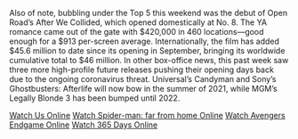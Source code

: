 Also of note, bubbling under the Top 5 this weekend was the debut of Open Road’s After We Collided, which opened domestically at No. 8. The YA romance came out of the gate with $420,000 in 460 locations—good enough for a $913 per-screen average. Internationally, the film has added $45.6 million to date since its opening in September, bringing its worldwide cumulative total to $46 million.  In other box-office news, this past week saw three more high-profile future releases pushing their opening days back due to the ongoing coronavirus threat. Universal’s Candyman and Sony’s Ghostbusters: Afterlife will now bow in the summer of 2021, while MGM’s Legally Blonde 3 has been bumped until 2022.

[Watch Us Online](https://watch-us-online-free.webflow.io)
[Watch Spider-man: far from home Online](https://watch-spider-man-far-from-home-online.webflow.io)
[Watch Avengers Endgame Online](https://watch-avengers-endgame-online.webflow.io)
[Watch 365 Days Online](https://watch-365-days-online.webflow.io)
